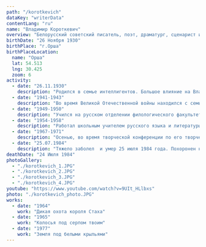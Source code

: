 ```yaml
---
path: "/korotkevich"
dataKey: "writerData"
contentLang: "ru"
name: "Владимир Короткевич"
overview: "Белорусский советский писатель, поэт, драматург, сценарист и публицист, классик белорусской литературы. Является одной из наиболее ярких фигур в белорусской литературе XX столетия. Стал первым белорусским писателем, обратившимся к жанру исторического детектива."
birthDate: "26 Ноября 1930"
birthPlace: "г.Орша"
birthPlaceLocation:
  name: "Орша"
  lat: 54.513
  lng: 30.425
  zoom: 6
activity:
  - date: "26.11.1930"
    description: "Родился в семье интеллигентов. Большое влияние на Владимира оказал дед, отец его матери, Василий Юллианович Гринкевич, дослужившийся до губернского казначея."
  - date: "1941-1943"
    description: "Во время Великой Отечественной войны находился с семьёй в эвакуации в Москве, на Рязанщине, в окрестностях Кунгура на Урале, позже в Оренбурге и в Киеве."
  - date: "1949-1950"
    description: "Учился на русском отделении филологического факультета КГУ имени Т.Г. Шевченко. Затем в нём же закончил аспирантуру. Летом 1950 года, после первого курса филфака, в Орше им был написан первый вариант повести «Дикая охота короля Стаха»."
  - date: "1954-1958"
    description: "Работал школьным учителем русского языка и литературы в деревне Лесовичи (Таращанский район Киевской области Украины), а затем в родном городе, Орше."
  - date: "1967-1971"
    description: "Осенью, во время творческой конференции по его творчеству в Бресте, Владимир познакомился с преподавательницей Брестского педагогического института Валентиной Брониславовной Никитиной, с которой 19 февраля 1971 года они и поженились."
  - date: "25.07.1984"
    description: "Тяжело заболел  и умер 25 июля 1984 года. Похоронен на Восточном кладбище в Минске."
deathDate: "24 Июля 1984"
photoGallery:
  - "./korotkevich_1.JPG"
  - "./korotkevich_2.JPG"
  - "./korotkevich_3.JPG"
  - "./korotkevich_4.JPG"
youtube: "https://www.youtube.com/watch?v=9UIt_HLlbxs"
photo: "./korotkevich_photo.JPG"
works:
  - date: "1964"
    work: "Дикая охота короля Стаха"
  - date: "1965"
    work: "Колосья под серпом твоим"
  - date: "1977"
    work: "Земля под белыми крыльями"
---
```

